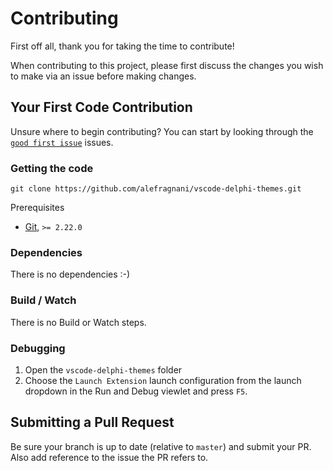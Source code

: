 # Contributing

First off all, thank you for taking the time to contribute!

When contributing to this project, please first discuss the changes you wish to make via an issue before making changes.

## Your First Code Contribution

Unsure where to begin contributing? You can start by looking through the [`good first issue`](https://github.com/alefragnani/vscode-delphi-themes/labels/good%20first%20issue) issues.

### Getting the code

```
git clone https://github.com/alefragnani/vscode-delphi-themes.git
```

Prerequisites

- [Git](https://git-scm.com/), `>= 2.22.0`

### Dependencies

There is no dependencies :-)

### Build / Watch

There is no Build or Watch steps. 

### Debugging

1. Open the `vscode-delphi-themes` folder
2. Choose the `Launch Extension` launch configuration from the launch dropdown in the Run and Debug viewlet and press `F5`.

## Submitting a Pull Request

Be sure your branch is up to date (relative to `master`) and submit your PR. Also add reference to the issue the PR refers to.